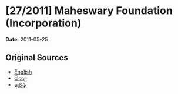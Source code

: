 # [27/2011] Maheswary Foundation (Incorporation)

**Date:** 2011-05-25

## Original Sources

- [English](https://documents.gov.lk/view/acts/2011/5/27-2011_E.pdf)
- [සිංහල](https://documents.gov.lk/view/acts/2011/5/27-2011_S.pdf)
- [தமிழ்](https://documents.gov.lk/view/acts/2011/5/27-2011_T.pdf)
